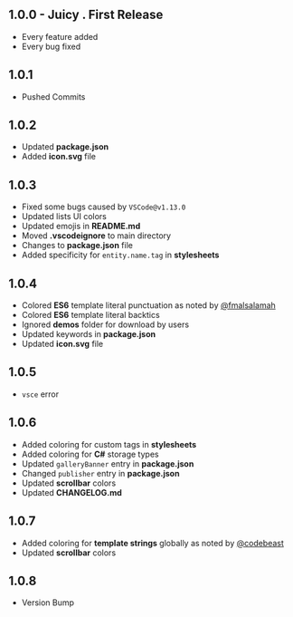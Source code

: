 ## 1.0.0 - Juicy . First Release
* Every feature added
* Every bug fixed

## 1.0.1
* Pushed Commits

## 1.0.2
* Updated **package.json**
* Added **icon.svg** file

## 1.0.3
* Fixed some bugs caused by `VSCode@v1.13.0`
* Updated lists UI colors
* Updated emojis in **README.md**
* Moved **.vscodeignore** to main directory
* Changes to **package.json** file
* Added specificity for `entity.name.tag` in **stylesheets**

## 1.0.4
* Colored **ES6** template literal punctuation as noted by [@fmalsalamah](https://twitter.com/fmalsalamah/status/874048282875637760)
* Colored **ES6** template literal backtics
* Ignored **demos** folder for download by users
* Updated keywords in **package.json**
* Updated **icon.svg** file

## 1.0.5
* `vsce` error

## 1.0.6
* Added coloring for custom tags in **stylesheets**
* Added coloring for **C#** storage types
* Updated `galleryBanner` entry in **package.json**
* Changed `publisher` entry in **package.json**
* Updated **scrollbar** colors
* Updated **CHANGELOG.md**

## 1.0.7
* Added coloring for **template strings** globally as noted by [@codebeast](https://twitter.com/codebeast)
* Updated **scrollbar** colors

## 1.0.8
* Version Bump
